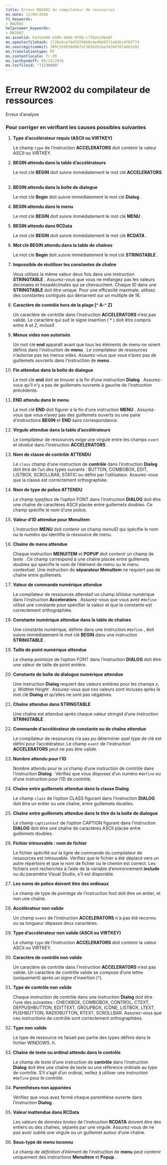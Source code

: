 ```yaml
---
title: Erreur RW2002 du compilateur de ressources
ms.date: 11/04/2016
f1_keywords:
- RW2002
helpviewer_keywords:
- RW2002
ms.assetid: b1d1a49b-b50b-4b0b-9f09-c7762e2dbe8f
ms.openlocfilehash: 1726e6ce74dfd7b6b0c6e4b69771a826cdf07774
ms.sourcegitcommit: 389c559918d9bfaf303d262ee5430d787a662e92
ms.translationtype: MT
ms.contentlocale: fr-FR
ms.lasthandoff: 09/24/2019
ms.locfileid: "71230408"
---
```

# <a name="resource-compiler-error-rw2002"></a>Erreur RW2002 du compilateur de ressources

Erreur d’analyse

### <a name="to-fix-by-checking-the-following-possible-causes"></a>Pour corriger en vérifiant les causes possibles suivantes

1. **Type d’accélérateur requis (ASCII ou VIRTKEY)**

   Le champ `type` de l’instruction **ACCELERATORS** doit contenir la valeur ASCII ou VIRTKEY.

1. **BEGIN attendu dans la table d’accélérateurs**

   Le mot clé **BEGIN** doit suivre immédiatement le mot clé **ACCELERATORS** .

1. **BEGIN attendu dans la boîte de dialogue**

   Le mot clé **Begin** doit suivre immédiatement le mot clé **Dialog** .

1. **BEGIN attendu dans le menu**

   Le mot clé **BEGIN** doit suivre immédiatement le mot clé **MENU** .

1. **BEGIN attendu dans RCData**

   Le mot clé **BEGIN** doit suivre immédiatement le mot clé **RCDATA** .

1. **Mot clé BEGIN attendu dans la table de chaînes**

   Le mot clé **Begin** doit suivre immédiatement le mot clé **STRINGTABLE** .

1. **Impossible de réutiliser les constantes de chaîne**

   Vous utilisez la même valeur deux fois dans une instruction **STRINGTABLE** . Assurez-vous que vous ne mélangez pas les valeurs décimales et hexadécimales qui se chevauchent. Chaque ID dans une **STRINGTABLE** doit être unique. Pour une efficacité maximale, utilisez des constantes contiguës qui démarrent sur un multiple de 16.

1. **Caractère de contrôle hors de la plage [^ A-^ Z]**

   Un caractère de contrôle dans l’instruction **ACCELERATORS** n’est pas valide. Le caractère qui suit le signe insertion ( **^** ) doit être compris entre A et Z, inclusif.

1. **Menus vides non autorisés**

   Un mot clé **end** apparaît avant que tous les éléments de menu ne soient définis dans l’instruction de **menu** . Le compilateur de ressources n’autorise pas les menus vides. Assurez-vous que vous n’avez pas de guillemets ouvrants dans l’instruction de **menu** .

1. **Fin attendue dans la boîte de dialogue**

   Le mot clé **end** doit se trouver à la fin d’une instruction **Dialog** . Assurez-vous qu’il n’y a pas de guillemets ouvrants à gauche de l’instruction précédente.

1. **END attendu dans le menu**

   Le mot clé **END** doit figurer à la fin d’une instruction **MENU** . Assurez-vous que vous n’avez pas des guillemets ouverts ou une paire d’instructions **BEGIN** et **END** sans correspondance.

1. **Virgule attendue dans la table d’accélérateurs**

   Le compilateur de ressources exige une virgule entre les champs `event` et *idvalue* dans l’instruction **ACCELERATORS** .

1. **Nom de classe de contrôle ATTENDU**

   Le `class` champ d’une instruction de **contrôle** dans l’instruction **Dialog** doit être de l’un des types suivants : BUTTON, COMBOBOX, EDIT, LISTBOX, SCROLLBAR, STATIC ou défini par l’utilisateur. Assurez-vous que la classe est correctement orthographiée.

1. **Nom de type de police ATTENDU**

   Le champ *typeface* de l’option FONT dans l’instruction **DIALOG** doit être une chaîne de caractères ASCII placée entre guillemets doubles. Ce champ spécifie le nom d’une police.

1. **Valeur d’ID attendue pour MenuItem**

   L’instruction **MENU** doit contenir un champ *menuID* qui spécifie le nom ou le numéro qui identifie la ressource de menu.

1. **Chaîne de menu attendue**

   Chaque instruction **MENUITEM** et **POPUP** doit contenir un champ de *texte* . Ce champ correspond à une chaîne placée entre guillemets doubles qui spécifie le nom de l’élément de menu ou le menu contextuel. Une instruction de **séparateur MenuItem** ne requiert pas de chaîne entre guillemets.

1. **Valeur de commande numérique attendue**

   Le compilateur de ressources attendait un champ *idValue* numérique dans l’instruction **Accelerators** . Assurez-vous que vous avez `#define` utilisé une constante pour spécifier la valeur et que la constante est correctement orthographiée.

1. **Constante numérique attendue dans la table de chaînes**

   Une constante numérique, définie dans une instruction `#define` , doit suivre immédiatement le mot clé **BEGIN** dans une instruction **STRINGTABLE** .

1. **Taille de point numérique attendue**

   Le champ *pointsize* de l’option FONT dans l’instruction **DIALOG** doit être une valeur de taille de point entière.

1. **Constante de boîte de dialogue numérique attendue**

   Une instruction **Dialog** requiert des valeurs entières pour les champs *x, y, Width*et *Height* . Assurez-vous que ces valeurs sont incluses après le mot clé **Dialog** et qu’elles ne sont pas négatives.

1. **Chaîne attendue dans STRINGTABLE**

   Une chaîne est attendue après chaque valeur *stringid* d’une instruction **STRINGTABLE** .

1. **Commande d’accélérateur de constante ou de chaîne attendue**

   Le compilateur de ressources n’a pas pu déterminer quel type de clé est défini pour l’accélérateur. Le champ `event` de l’instruction **ACCELERATORS** peut ne pas être valide.

1. **Nombre attendu pour l’ID**

   Nombre attendu pour le `id` champ d’une instruction de contrôle dans l’instruction **Dialog** . Vérifiez que vous disposez d’un numéro `#define` ou d’une instruction pour l’ID de contrôle.

1. **Chaîne entre guillemets attendue dans la classe Dialog**

   Le champ `class` de l’option CLASS figurant dans l’instruction **DIALOG** doit être un entier ou une chaîne, entre guillemets doubles.

1. **Chaîne entre guillemets attendue dans le titre de la boîte de dialogue**

   Le champ `captiontext` de l’option CAPTION figurant dans l’instruction **DIALOG** doit être une chaîne de caractères ASCII placée entre guillemets doubles.

1. **Fichier introuvable : nom de fichier**

   Le fichier spécifié sur la ligne de commande du compilateur de ressources est introuvable. Vérifiez que le fichier a été déplacé vers un autre répertoire et que le nom de fichier ou le chemin est correct. Les fichiers sont recherchés à l’aide de la variable d’environnement **include** ou du paramètre Visual Studio, s’il est disponible.

1. **Les noms de police doivent être des ordinaux**

   Le champ de type de *pointage* de l’instruction font doit être un entier, et non une chaîne.

1. **Accélérateur non valide**

   Un champ `event` de l’instruction **ACCELERATORS** n'a pas été reconnu ou sa longueur dépasse deux caractères.

1. **Type d’accélérateur non valide (ASCII ou VIRTKEY)**

   Le champ `type` de l’instruction **ACCELERATORS** doit contenir la valeur ASCII ou VIRTKEY.

1. **Caractère de contrôle non valide**

   Un caractère de contrôle dans l’instruction **ACCELERATORS** n’est pas valide. Un caractère de contrôle valide se compose d’une lettre (uniquement) après un signe d’insertion (^).

1. **Type de contrôle non valide**

   Chaque instruction de contrôle dans une instruction **Dialog** doit être l’une des suivantes : CHECKBOX, COMBOBOX, CONTROL, CTEXT, DEFPUSHBUTTON, EDITTEXT, GROUPBOX, ICÔNE, LISTBOX, LTEXT, PUSHBUTTON, RADIOBUTTON, RTEXT, SCROLLBAR. Assurez-vous que ces instructions de contrôle sont correctement orthographiées.

1. **Type non valide**

   Le type de ressource ne faisait pas partie des types définis dans le fichier WINDOWS. h.

1. **Chaîne de texte ou ordinal attendu dans le contrôle**

   Le champ de *texte* d’une instruction de **contrôle** dans l’instruction **Dialog** doit être une chaîne de texte ou une référence ordinale au type de contrôle. S’il s’agit d’un ordinal, veillez à utiliser une instruction `#define` pour le contrôle.

1. **Parenthèses non appariées**

   Vérifiez que vous avez fermé chaque parenthèse ouverte dans l’instruction **Dialog** .

1. **Valeur inattendue dans RCData**

   Les valeurs de *données brutes* de l’instruction **RCDATA** doivent être des entiers ou des chaînes, séparés par une virgule. Assurez-vous de ne pas avoir oublié une virgule ou un guillemet autour d’une chaîne.

1. **Sous-type de menu inconnu**

   Le champ de *définition d’élément* de l’instruction de **menu** peut contenir uniquement des instructions **MenuItem** et **Popup** .